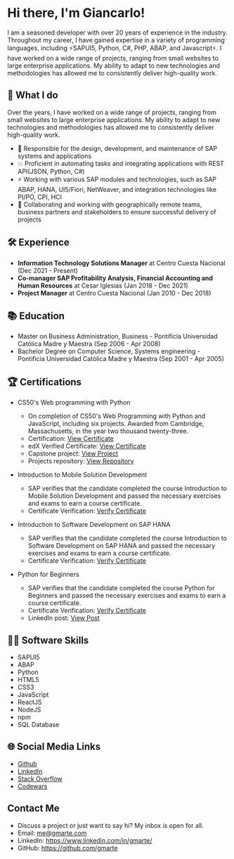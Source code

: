 # Hi there, I'm Giancarlo! 

I am a seasoned developer with over 20 years of experience in the industry. Throughout my career, I have gained expertise in a variety of programming languages, including ⚡SAPUI5, Python, C#, PHP, ABAP, and Javascript⚡. I have worked on a wide range of projects, ranging from small websites to large enterprise applications. My ability to adapt to new technologies and methodologies has allowed me to consistently deliver high-quality work.

## 💼 What I do

Over the years, I have worked on a wide range of projects, ranging from small websites to large enterprise applications. My ability to adapt to new technologies and methodologies has allowed me to consistently deliver high-quality work.

- 🌌 Responsible for the design, development, and maintenance of SAP systems and applications
- 💥 Proficient in automating tasks and integrating applications with REST API(JSON, Python, C#)
- ⚡ Working with various SAP modules and technologies, such as SAP ABAP, HANA, UI5/Fiori, NetWeaver, and integration technologies like PI/PO, CPI, HCI
- 💼 Collaborating and working with geographically remote teams, business partners and stakeholders to ensure successful delivery of projects

## 🛠️ Experience

- **Information Technology Solutions Manager** at Centro Cuesta Nacional (Dec 2021 - Present)
- **Co-manager SAP Profitability Analysis, Financial Accounting and Human Resources** at Cesar Iglesias (Jan 2018 - Dec 2021)
- **Project Manager** at Centro Cuesta Nacional (Jan 2010 - Dec 2018)

## 📚 Education

- Master on Business Administration, Business - Pontificia Universidad Católica Madre y Maestra (Sep 2006 - Apr 2008)
- Bachelor Degree on Computer Science, Systems engineering - Pontificia Universidad Católica Madre y Maestra (Sep 2001 - Apr 2005)

## 🏆 Certifications

- CS50's Web programming with Python
    - On completion of CS50's Web Programming with Python and JavaScript, including six projects. Awarded from Cambridge, Massachusetts, in the year two thousand twenty-three.
    - Certification: [View Certificate](https://certificates.cs50.io/c4ed3019-64fd-45ba-b882-896484790869.pdf)
    - edX Verified Certificate: [View Certificate](https://courses.edx.org/certificates/9b1932748a3c4f4186d2cd73a40ca353)
    - Capstone project: [View Project](https://promesas.onrender.com/)
    - Projects repository: [View Repository](https://github.com/gmarte/CS50W)
    
- Introduction to Mobile Solution Development
    - SAP verifies that the candidate completed the course Introduction to Mobile Solution Development and passed the necessary exercises and exams to earn a course certificate.
    - Certificate Verification: [Verify Certificate](https://open.sap.com/verify/xelib-kagec-nigep-hagab-pifob)

- Introduction to Software Development on SAP HANA
    - SAP verifies that the candidate completed the course Introduction to Software Development on SAP HANA and passed the necessary exercises and exams to earn a course certificate.
    - Certificate Verification: [Verify Certificate](https://open.sap.com/verify/xoged-vykoc-fovus-kunap-vamyz)

- Python for Beginners
    - SAP verifies that the candidate completed the course Python for Beginners and passed the necessary exercises and exams to earn a course certificate.
    - Certificate Verification: [Verify Certificate](https://open.sap.com/verify/xibit-zesuz-horeg-cukyg-pimat)
    - LinkedIn post: [View Post](https://www.linkedin.com/feed/update/urn:li:activity:6937765068688293888/)


## 👨‍💻 Software Skills

- SAPUI5
- ABAP
- Python
- HTML5
- CSS3
- JavaScript
- ReactJS
- NodeJS
- npm
- SQL Database

## 🌐 Social Media Links

- [Github](https://github.com/gmarte)
- [LinkedIn](https://www.linkedin.com/in/gmarte/)
- [Stack Overflow](https://stackoverflow.com/users/70892/giancarlo)
- [Codewars](https://www.codewars.com/users/gmarte)

##  Contact Me

- Discuss a project or just want to say hi? My inbox is open for all.
- Email: me@gmarte.com
- LinkedIn: https://www.linkedin.com/in/gmarte/
- GitHub: https://github.com/gmarte

